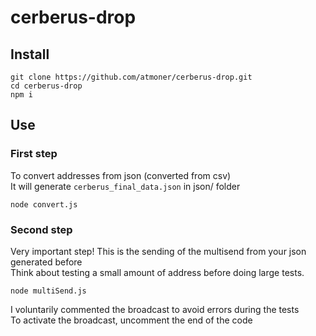 # cerberus-drop

## Install
```
git clone https://github.com/atmoner/cerberus-drop.git
cd cerberus-drop
npm i
```

## Use
### First step
To convert addresses from json (converted from csv)  
It will generate `cerberus_final_data.json` in json/ folder  
```
node convert.js
```
### Second step
Very important step!
This is the sending of the multisend from your json generated before  
Think about testing a small amount of address before doing large tests.

```
node multiSend.js
```

I voluntarily commented the broadcast to avoid errors during the tests  
To activate the broadcast, uncomment the end of the code
